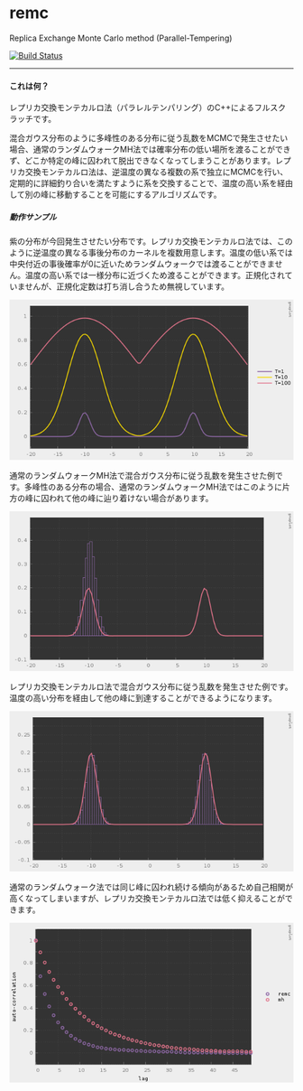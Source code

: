 # remc

Replica Exchange Monte Carlo method (Parallel-Tempering)

[![Build Status](https://travis-ci.org/hiroyam/remc.svg?branch=master)](https://travis-ci.org/hiroyam/remc)

---

#### これは何？

レプリカ交換モンテカルロ法（パラレルテンパリング）のC++によるフルスクラッチです。

混合ガウス分布のように多峰性のある分布に従う乱数をMCMCで発生させたい場合、通常のランダムウォークMH法では確率分布の低い場所を渡ることができず、どこか特定の峰に囚われて脱出できなくなってしまうことがあります。レプリカ交換モンテカルロ法は、逆温度の異なる複数の系で独立にMCMCを行い、定期的に詳細釣り合いを満たすように系を交換することで、温度の高い系を経由して別の峰に移動することを可能にするアルゴリズムです。

##### 動作サンプル

紫の分布が今回発生させたい分布です。レプリカ交換モンテカルロ法では、このように逆温度の異なる事後分布のカーネルを複数用意します。温度の低い系では中央付近の事後確率が0に近いためランダムウォークでは渡ることができません。温度の高い系では一様分布に近づくため渡ることができます。正規化されていませんが、正規化定数は打ち消し合うため無視しています。

![](images/plot1.png)

通常のランダムウォークMH法で混合ガウス分布に従う乱数を発生させた例です。多峰性のある分布の場合、通常のランダムウォークMH法ではこのように片方の峰に囚われて他の峰に辿り着けない場合があります。

![](images/plot2.png)

レプリカ交換モンテカルロ法で混合ガウス分布に従う乱数を発生させた例です。温度の高い分布を経由して他の峰に到達することができるようになります。

![](images/plot3.png)

通常のランダムウォーク法では同じ峰に囚われ続ける傾向があるため自己相関が高くなってしまいますが、レプリカ交換モンテカルロ法では低く抑えることができます。

![](images/plot4.png)

